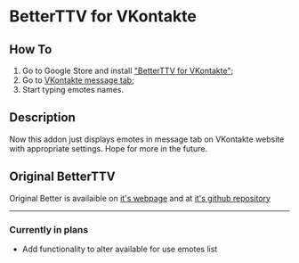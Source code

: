 # BetterTTV for VKontakte

## How To
1) Go to Google Store and install ["BetterTTV for VKontakte"](https://chrome.google.com/webstore/detail/bttv-for-vkontakte/pjabggjeimjeondcepjnpiokdffbekfh);
2) Go to [VKontakte message tab](https://vk.com/im);
3) Start typing emotes names.

## Description
Now this addon just displays emotes in message tab on VKontakte website with appropriate settings. Hope for more in the future.

## Original BetterTTV
Original Better is availaible on [it's webpage](https://betterttv.com/) and at [it's github repository](https://github.com/night/betterttv)

---

### Currently in plans
* Add functionality to alter available for use emotes list